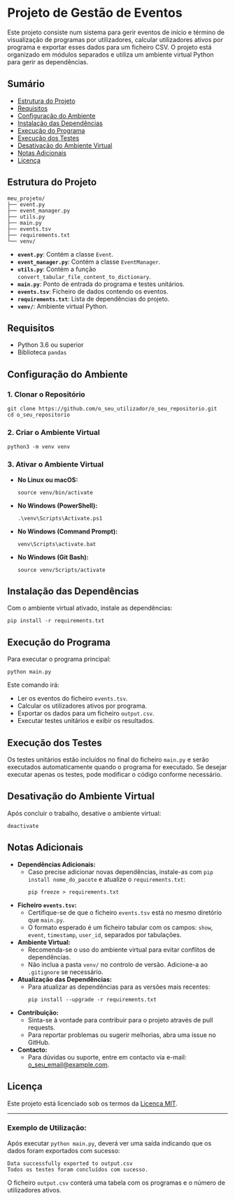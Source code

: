 <!DOCTYPE html>
<html lang="pt">
<head>

</head>
<body>

<h1>Projeto de Gestão de Eventos</h1>

<p>Este projeto consiste num sistema para gerir eventos de início e término de visualização de programas por utilizadores, calcular utilizadores ativos por programa e exportar esses dados para um ficheiro CSV. O projeto está organizado em módulos separados e utiliza um ambiente virtual Python para gerir as dependências.</p>

<h2>Sumário</h2>
<ul>
    <li><a href="#estrutura-do-projeto">Estrutura do Projeto</a></li>
    <li><a href="#requisitos">Requisitos</a></li>
    <li><a href="#configuracao-do-ambiente">Configuração do Ambiente</a></li>
    <li><a href="#instalacao-das-dependencias">Instalação das Dependências</a></li>
    <li><a href="#execucao-do-programa">Execução do Programa</a></li>
    <li><a href="#execucao-dos-testes">Execução dos Testes</a></li>
    <li><a href="#desativacao-do-ambiente-virtual">Desativação do Ambiente Virtual</a></li>
    <li><a href="#notas-adicionais">Notas Adicionais</a></li>
    <li><a href="#licenca">Licença</a></li>
</ul>

<h2 id="estrutura-do-projeto">Estrutura do Projeto</h2>
<pre><code>meu_projeto/
├── event.py
├── event_manager.py
├── utils.py
├── main.py
├── events.tsv
├── requirements.txt
└── venv/
</code></pre>

<ul>
    <li><strong><code>event.py</code></strong>: Contém a classe <code>Event</code>.</li>
    <li><strong><code>event_manager.py</code></strong>: Contém a classe <code>EventManager</code>.</li>
    <li><strong><code>utils.py</code></strong>: Contém a função <code>convert_tabular_file_content_to_dictionary</code>.</li>
    <li><strong><code>main.py</code></strong>: Ponto de entrada do programa e testes unitários.</li>
    <li><strong><code>events.tsv</code></strong>: Ficheiro de dados contendo os eventos.</li>
    <li><strong><code>requirements.txt</code></strong>: Lista de dependências do projeto.</li>
    <li><strong><code>venv/</code></strong>: Ambiente virtual Python.</li>
</ul>

<h2 id="requisitos">Requisitos</h2>
<ul>
    <li>Python 3.6 ou superior</li>
    <li>Biblioteca <code>pandas</code></li>
</ul>

<h2 id="configuracao-do-ambiente">Configuração do Ambiente</h2>

<h3>1. Clonar o Repositório</h3>
<pre><code class="language-bash">git clone https://github.com/o_seu_utilizador/o_seu_repositorio.git
cd o_seu_repositorio
</code></pre>

<h3>2. Criar o Ambiente Virtual</h3>
<pre><code class="language-bash">python3 -m venv venv</code></pre>

<h3>3. Ativar o Ambiente Virtual</h3>
<ul>
    <li><strong>No Linux ou macOS:</strong>
        <pre><code class="language-bash">source venv/bin/activate</code></pre>
    </li>
    <li><strong>No Windows (PowerShell):</strong>
        <pre><code class="language-powershell">.\venv\Scripts\Activate.ps1</code></pre>
    </li>
    <li><strong>No Windows (Command Prompt):</strong>
        <pre><code class="language-cmd">venv\Scripts\activate.bat</code></pre>
    </li>
    <li><strong>No Windows (Git Bash):</strong>
        <pre><code class="language-bash">source venv/Scripts/activate</code></pre>
    </li>
</ul>

<h2 id="instalacao-das-dependencias">Instalação das Dependências</h2>
<p>Com o ambiente virtual ativado, instale as dependências:</p>
<pre><code class="language-bash">pip install -r requirements.txt</code></pre>

<h2 id="execucao-do-programa">Execução do Programa</h2>
<p>Para executar o programa principal:</p>
<pre><code class="language-bash">python main.py</code></pre>
<p>Este comando irá:</p>
<ul>
    <li>Ler os eventos do ficheiro <code>events.tsv</code>.</li>
    <li>Calcular os utilizadores ativos por programa.</li>
    <li>Exportar os dados para um ficheiro <code>output.csv</code>.</li>
    <li>Executar testes unitários e exibir os resultados.</li>
</ul>

<h2 id="execucao-dos-testes">Execução dos Testes</h2>
<p>Os testes unitários estão incluídos no final do ficheiro <code>main.py</code> e serão executados automaticamente quando o programa for executado. Se desejar executar apenas os testes, pode modificar o código conforme necessário.</p>

<h2 id="desativacao-do-ambiente-virtual">Desativação do Ambiente Virtual</h2>
<p>Após concluir o trabalho, desative o ambiente virtual:</p>
<pre><code class="language-bash">deactivate</code></pre>

<h2 id="notas-adicionais">Notas Adicionais</h2>
<ul>
    <li><strong>Dependências Adicionais:</strong>
        <ul>
            <li>Caso precise adicionar novas dependências, instale-as com <code>pip install nome_do_pacote</code> e atualize o <code>requirements.txt</code>:</li>
            <pre><code class="language-bash">pip freeze > requirements.txt</code></pre>
        </ul>
    </li>
    <li><strong>Ficheiro <code>events.tsv</code>:</strong>
        <ul>
            <li>Certifique-se de que o ficheiro <code>events.tsv</code> está no mesmo diretório que <code>main.py</code>.</li>
            <li>O formato esperado é um ficheiro tabular com os campos: <code>show</code>, <code>event</code>, <code>timestamp</code>, <code>user_id</code>, separados por tabulações.</li>
        </ul>
    </li>
    <li><strong>Ambiente Virtual:</strong>
        <ul>
            <li>Recomenda-se o uso do ambiente virtual para evitar conflitos de dependências.</li>
            <li>Não inclua a pasta <code>venv/</code> no controlo de versão. Adicione-a ao <code>.gitignore</code> se necessário.</li>
        </ul>
    </li>
    <li><strong>Atualização das Dependências:</strong>
        <ul>
            <li>Para atualizar as dependências para as versões mais recentes:</li>
            <pre><code class="language-bash">pip install --upgrade -r requirements.txt</code></pre>
        </ul>
    </li>
    <li><strong>Contribuição:</strong>
        <ul>
            <li>Sinta-se à vontade para contribuir para o projeto através de pull requests.</li>
            <li>Para reportar problemas ou sugerir melhorias, abra uma issue no GitHub.</li>
        </ul>
    </li>
    <li><strong>Contacto:</strong>
        <ul>
            <li>Para dúvidas ou suporte, entre em contacto via e-mail: <a href="mailto:o_seu_email@example.com">o_seu_email@example.com</a>.</li>
        </ul>
    </li>
</ul>

<h2 id="licenca">Licença</h2>
<p>Este projeto está licenciado sob os termos da <a href="LICENSE">Licença MIT</a>.</p>

<hr>

<h3>Exemplo de Utilização:</h3>
<p>Após executar <code>python main.py</code>, deverá ver uma saída indicando que os dados foram exportados com sucesso:</p>
<pre><code>Data successfully exported to output.csv
Todos os testes foram concluídos com sucesso.
</code></pre>
<p>O ficheiro <code>output.csv</code> conterá uma tabela com os programas e o número de utilizadores ativos.</p>

</body>
</html>
